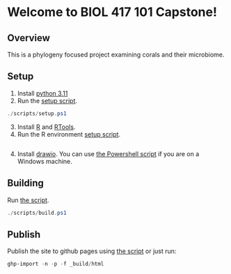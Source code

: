 # Welcome to BIOL 417 101 Capstone!

## Overview
This is a phylogeny focused project examining corals and their microbiome.

## Setup
1. Install [python 3.11](https://www.python.org/downloads/)
2. Run the [setup script](./scripts/setup.ps1).
```ps1
./scripts/setup.ps1
```
3. Install [R](https://cran.r-project.org/) and [RTools](https://cran.r-project.org/bin/windows/Rtools/).
4. Run the R environment [setup script](./scripts/setup.R).

```{warning} You may run into an error with the powershell script about remote execusion policy. Use [this guide](https://learn.microsoft.com/en-us/powershell/module/microsoft.powershell.security/set-executionpolicy?view=powershell-7.3) to fix this issue. Since this is a security feature, enable with caution.
```

4. Install [drawio](https://github.com/jgraph/drawio-desktop/releases/tag/v22.0.3). You can use [the Powershell script](./scripts/download_drawio.ps1) if you are on a Windows machine.

## Building
Run [the script](./scripts/build.ps1).
```ps1
./scripts/build.ps1
```

## Publish
Publish the site to github pages using [the script](./scripts/publish.ps1) or just run:
```ps1
ghp-import -n -p -f _build/html
```